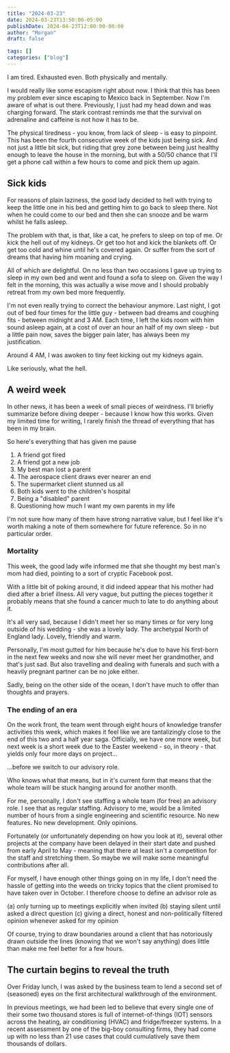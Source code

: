 ```yaml
---
title: "2024-03-23"
date: 2024-03-23T13:50:00-05:00
publishDate: 2024-04-23T12:00:00-00:00
author: "Morgan"
draft: false

tags: []
categories: ["blog"]
---
```


I am tired. Exhausted even. Both physically and mentally.

I would really like some escapism right about now. I think that this has been my problem ever since escaping to Mexico back in September. Now I'm aware of what is out there. Previously, I just had my head down and was charging forward. The stark contrast reminds me that the survival on adrenaline and caffeine is not how it has to be.

The physical tiredness - you know, from lack of sleep - is easy to pinpoint. This has been the fourth consecutive week of the kids just being sick. And not just a little bit sick, but riding that grey zone between being just healthy enough to leave the house in the morning, but with a 50/50 chance that I'll get a phone call within a few hours to come and pick them up again.

## Sick kids
For reasons of plain laziness, the good lady decided to hell with trying to keep the little one in his bed and getting him to go back to sleep there. Not when he could come to our bed and then she can snooze and be warm whilst he falls asleep.

The problem with that, is that, like a cat, he prefers to sleep on top of me. Or kick the hell out of my kidneys. Or get too hot and kick the blankets off. Or get too cold and whine until he's covered again. Or suffer from the sort of dreams that having him moaning and crying.

All of which are delightful. On no less than two occasions I gave up trying to sleep in my own bed and went and found a sofa to sleep on. Given the way I felt in the morning, this was actually a wise move and I should probably retreat from my own bed more frequently.

I'm not even really trying to correct the behaviour anymore. Last night, I got out of bed four times for the little guy - between bad dreams and coughing fits - between midnight and 3 AM. Each time, I left the kids room with him sound asleep again, at a cost of over an hour an half of my own sleep - but a little pain now, saves the bigger pain later, has always been my justification.

Around 4 AM, I was awoken to tiny feet kicking out my kidneys again.

Like seriously, what the hell.

## A weird week
In other news, it has been a week of small pieces of weirdness. I'll briefly summarize before diving deeper - because I know how this works. Given my limited time for writing, I rarely finish the thread of everything that has been in my brain.

So here's everything that has given me pause

1. A friend got fired
2. A friend got a new job
3. My best man lost a parent
4. The aerospace client draws ever nearer an end
5. The supermarket client stunned us all
6. Both kids went to the children's hospital
7. Being a "disabled" parent
8. Questioning how much I want my own parents in my life

I'm not sure how many of them have strong narrative value, but I feel like it's worth making a note of them somewhere for future reference. So in no particular order.

### Mortality
This week, the good lady wife informed me that she thought my best man's mom had died, pointing to a sort of cryptic Facebook post.

With a little bit of poking around, it did indeed appear that his mother had died after a brief illness. All very vague, but putting the pieces together it probably means that she found a cancer much to late to do anything about it.

It's all very sad, because I didn't meet her so many times or for very long outside of his wedding - she was a lovely lady. The archetypal North of England lady. Lovely, friendly and warm.

Personally, I'm most gutted for him because he's due to have his first-born in the next few weeks and now she will never meet her grandmother, and that's just sad. But also travelling and dealing with funerals and such with a heavily pregnant partner can be no joke either.

Sadly, being on the other side of the ocean, I don't have much to offer than thoughts and prayers.

### The ending of an era
On the work front, the team went through eight hours of knowledge transfer activities this week, which makes it feel like we are tantalizingly close to the end of this two and a half year saga. Officially, we have one more week, but next week is a short week due to the Easter weekend - so, in theory - that yields only four more days on project...

...before we switch to our advisory role.

Who knows what that means, but in it's current form that means that the whole team will be stuck hanging around for another month.

For me, personally, I don't see staffing a whole team (for free) an advisory role. I see that as regular staffing. Advisory to me, would be a limited number of hours from a single engineering and scientific resource. No new features. No new development. Only opinions.

Fortunately (or unfortunately depending on how you look at it), several other projects at the company have been delayed in their start date and pushed from early April to May - meaning that there at least isn't a competition for the staff and stretching them. So maybe we will make some meaningful contributions after all.

For myself, I have enough other things going on in my life, I don't need the hassle of getting into the weeds on tricky topics that the client promised to have taken over in October. I therefore choose to define an advisor role as 

(a) only turning up to meetings explicitly when invited
(b) staying silent until asked a direct question
(c) giving a direct, honest and non-politically filtered opinion whenever asked for my opinion

Of course, trying to draw boundaries around a client that has notoriously drawn outside the lines (knowing that we won't say anything) does little than make me feel better for a few hours.

## The curtain begins to reveal the truth
Over Friday lunch, I was asked by the business team to lend a second set of (seasoned) eyes on the first architectural walkthrough of the environment.

In previous meetings, we had been led to believe that every single one of their some two thousand stores is full of internet-of-things (IOT) sensors across the heating, air conditioning (HVAC) and fridge/freezer systems. In a recent assessment by one of the big-boy consulting firms, they had come up with no less than 21 use cases that could cumulatively save them thousands of dollars.